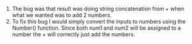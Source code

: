 1. The bug was that result was doing string concatenation from + when what we wanted was to add 2 numbers.
2. To fix this bug I would simply convert the inputs to numbers using the Number() function. Since both num1 and num2
   will be assigned to a number the + will correctly just add the numbers.
